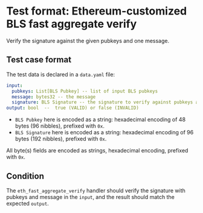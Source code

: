 # Test format: Ethereum-customized BLS fast aggregate verify

Verify the signature against the given pubkeys and one message.

## Test case format

The test data is declared in a `data.yaml` file:

```yaml
input:
  pubkeys: List[BLS Pubkey] -- list of input BLS pubkeys
  message: bytes32 -- the message
  signature: BLS Signature -- the signature to verify against pubkeys and message
output: bool  --  true (VALID) or false (INVALID)
```

- `BLS Pubkey` here is encoded as a string: hexadecimal encoding of 48 bytes (96 nibbles), prefixed with `0x`.
- `BLS Signature` here is encoded as a string: hexadecimal encoding of 96 bytes (192 nibbles), prefixed with `0x`.

All byte(s) fields are encoded as strings, hexadecimal encoding, prefixed with `0x`.

## Condition

The `eth_fast_aggregate_verify` handler should verify the signature with pubkeys and message in the `input`, and the result should match the expected `output`.
